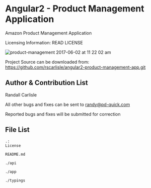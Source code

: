 # Angular2 - Product Management Application
Amazon Product Management Application

Licensing Information: READ LICENSE

![product-management 2017-06-02 at 11 22 02 am](https://cloud.githubusercontent.com/assets/6508354/26739298/1f9ec994-4786-11e7-8575-229ae27c9867.png)

Project Source can be downloaded from: https://github.com/rscarlisle/angular2-product-management-app.git

**Author & Contribution List**
---------------

Randall Carlisle

All other bugs and fixes can be sent to randy@pd-quick.com

Reported bugs and fixes will be submitted for correction

**File List**
-----------
```
.:
License

README.md

./api

./app

./typings
```
